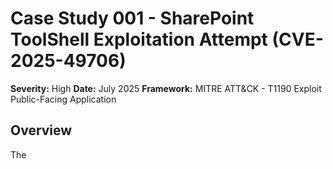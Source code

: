 # Case Study 001 - SharePoint ToolShell Exploitation Attempt (CVE-2025-49706)

**Severity:** High
**Date:** July 2025
**Framework:** MITRE ATT&CK - T1190 Exploit Public-Facing Application


## Overview
The